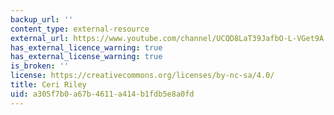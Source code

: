 ```yaml
---
backup_url: ''
content_type: external-resource
external_url: https://www.youtube.com/channel/UCQD8LaT39JafbO-L-VGet9A
has_external_licence_warning: true
has_external_license_warning: true
is_broken: ''
license: https://creativecommons.org/licenses/by-nc-sa/4.0/
title: Ceri Riley
uid: a305f7b0-a67b-4611-a414-b1fdb5e8a0fd
---
```

